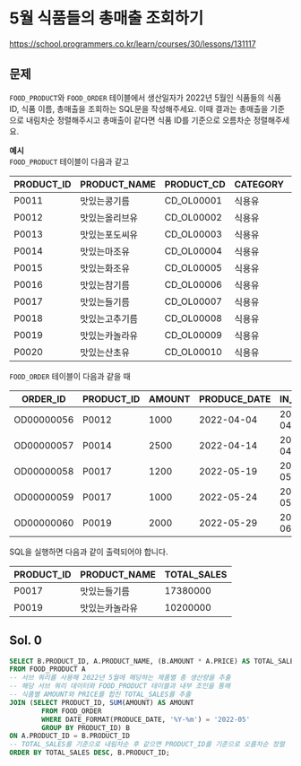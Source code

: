 # 5월 식품들의 총매출 조회하기
https://school.programmers.co.kr/learn/courses/30/lessons/131117

## 문제
`FOOD_PRODUCT`와 `FOOD_ORDER` 테이블에서 생산일자가 2022년 5월인 식품들의 식품 ID, 식품 이름, 총매출을 조회하는 SQL문을 작성해주세요. 이때 결과는 총매출을 기준으로 내림차순 정렬해주시고 총매출이 같다면 식품 ID를 기준으로 오름차순 정렬해주세요.

**예시**   
`FOOD_PRODUCT` 테이블이 다음과 같고

| PRODUCT_ID | PRODUCT_NAME    | PRODUCT_CD | CATEGORY | PRICE |
|------------|-----------------|------------|----------|-------|
| P0011      | 맛있는콩기름    | CD_OL00001 | 식용유   | 4880  |
| P0012      | 맛있는올리브유  | CD_OL00002 | 식용유   | 7200  |
| P0013      | 맛있는포도씨유  | CD_OL00003 | 식용유   | 5950  |
| P0014      | 맛있는마조유    | CD_OL00004 | 식용유   | 8950  |
| P0015      | 맛있는화조유    | CD_OL00005 | 식용유   | 8800  |
| P0016      | 맛있는참기름    | CD_OL00006 | 식용유   | 7100  |
| P0017      | 맛있는들기름    | CD_OL00007 | 식용유   | 7900  |
| P0018      | 맛있는고추기름  | CD_OL00008 | 식용유   | 6100  |
| P0019      | 맛있는카놀라유  | CD_OL00009 | 식용유   | 5100  |
| P0020      | 맛있는산초유    | CD_OL00010 | 식용유   | 6500  |

`FOOD_ORDER` 테이블이 다음과 같을 때

| ORDER_ID    | PRODUCT_ID | AMOUNT | PRODUCE_DATE | IN_DATE    | OUT_DATE   | FACTORY_ID | WAREHOUSE_ID |
|-------------|------------|--------|--------------|------------|------------|------------|--------------|
| OD00000056  | P0012      | 1000   | 2022-04-04   | 2022-04-21 | 2022-04-25 | FT19980002 | WH0032       |
| OD00000057  | P0014      | 2500   | 2022-04-14   | 2022-04-27 | 2022-05-01 | FT19980002 | WH0033       |
| OD00000058  | P0017      | 1200   | 2022-05-19   | 2022-05-28 | 2022-05-28 | FT20070002 | WH0033       |
| OD00000059  | P0017      | 1000   | 2022-05-24   | 2022-05-30 | 2022-05-30 | FT20070002 | WH0038       |
| OD00000060  | P0019      | 2000   | 2022-05-29   | 2022-06-08 | 2022-06-08 | FT20070002 | WH0035       |

SQL을 실행하면 다음과 같이 출력되어야 합니다.

|PRODUCT_ID|PRODUCT_NAME|TOTAL_SALES|
|-|-|-|
|P0017|맛있는들기름|17380000|
|P0019|맛있는카놀라유|10200000|

## Sol. 0
```sql
SELECT B.PRODUCT_ID, A.PRODUCT_NAME, (B.AMOUNT * A.PRICE) AS TOTAL_SALES
FROM FOOD_PRODUCT A
-- 서브 쿼리를 사용해 2022년 5월에 해당하는 제품별 총 생산량을 추출
-- 해당 서브 쿼리 데이터와 FOOD_PRODUCT 테이블과 내부 조인을 통해
-- 식품별 AMOUNT와 PRICE를 합친 TOTAL_SALES를 추출
JOIN (SELECT PRODUCT_ID, SUM(AMOUNT) AS AMOUNT
        FROM FOOD_ORDER
        WHERE DATE_FORMAT(PRODUCE_DATE, '%Y-%m') = '2022-05'
        GROUP BY PRODUCT_ID) B
ON A.PRODUCT_ID = B.PRODUCT_ID
-- TOTAL_SALES를 기준으로 내림차순 후 같으면 PRODUCT_ID를 기준으로 오름차순 정렬
ORDER BY TOTAL_SALES DESC, B.PRODUCT_ID;
```